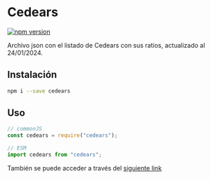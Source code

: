 # Cedears

[![npm version](https://badge.fury.io/js/cedears.svg)](https://badge.fury.io/js/cedears)

Archivo json con el listado de Cedears con sus ratios, actualizado al 24/01/2024.

## Instalación

```bash
npm i --save cedears
```

## Uso

```js
// commonJS
const cedears = require("cedears");

// ESM
import cedears from "cedears";
```

También se puede acceder a través del [siguiente link](https://cedears.s3.us-east-2.amazonaws.com/cedears.json)
